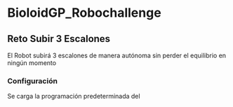 # BioloidGP_Robochallenge
## Reto Subir 3 Escalones
El Robot subirá 3 escalones de manera autónoma sin perder el equilibrio en ningún momento

### Configuración
Se carga la programación predeterminada del 

